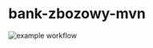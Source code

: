 # bank-zbozowy-mvn
![example workflow](https://github.com/Celex21/bank-zbozowy-mvn/actions/workflows/a38b702/badge.svg)
